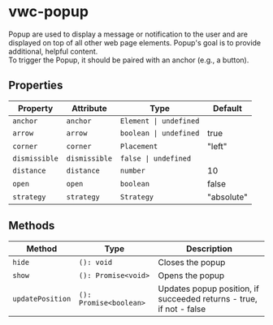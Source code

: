 # vwc-popup

Popup are used to display a message or notification to the user and are displayed on top of all other web page elements.
Popup's goal is to provide additional, helpful content.   
To trigger the Popup, it should be paired with an anchor (e.g., a button).

## Properties

| Property      | Attribute     | Type                   | Default    |
| ------------- | ------------- | ---------------------- | ---------- |
| `anchor`      | `anchor`      | `Element \| undefined` |            |
| `arrow`       | `arrow`       | `boolean \| undefined` | true       |
| `corner`      | `corner`      | `Placement`            | "left"     |
| `dismissible` | `dismissible` | `false \| undefined`   |            |
| `distance`    | `distance`    | `number`               | 10         |
| `open`        | `open`        | `boolean`              | false      |
| `strategy`    | `strategy`    | `Strategy`             | "absolute" |

## Methods

| Method           | Type                   | Description                                                         |
| ---------------- | ---------------------- | ------------------------------------------------------------------- |
| `hide`           | `(): void`             | Closes the popup                                                    |
| `show`           | `(): Promise<void>`    | Opens the popup                                                     |
| `updatePosition` | `(): Promise<boolean>` | Updates popup position, if succeeded returns - true, if not - false |